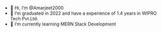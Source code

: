 - 👋 Hi, I’m @Amarjeet2000
- 👀 I’m graduated in 2022 and have a experience of 1.4 years in WIPRO Tech Pvt.Ltd.
- 🌱 I’m currently learning MERN Stack Development

<!---
Amarjeet2000/Amarjeet2000 is a ✨ special ✨ repository because its `README.md` (this file) appears on your GitHub profile.
You can click the Preview link to take a look at your changes.
--->
